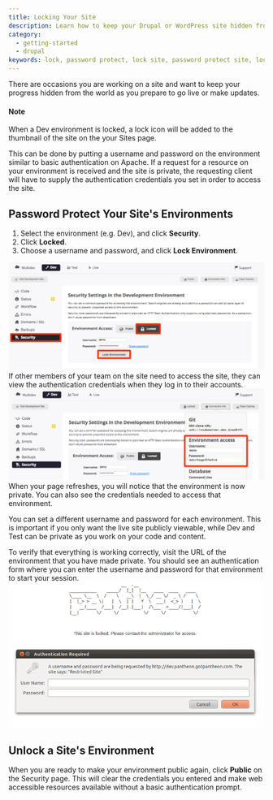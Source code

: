 ```yaml
---
title: Locking Your Site
description: Learn how to keep your Drupal or WordPress site hidden from the public for development or updates.
category:
  - getting-started
  - drupal
keywords: lock, password protect, lock site, password protect site, locked, lock environment, password protection, unlock a site, unlock an environment, remove password protection, htpasswd
---
```

There are occasions you are working on a site and want to keep your progress hidden from the world as you prepare to go live or make updates.

<div class="alert alert-info" role="alert">
<h4>Note</h4>
When a Dev environment is locked, a lock icon will be added to the thumbnail of the site on the your Sites page.</div>

This can be done by putting a username and password on the environment similar to basic authentication on Apache. If a request for a resource on your environment is received and the site is private, the requesting client will have to supply the authentication credentials you set in order to access the site.

## Password Protect Your Site's Environments

1. Select the environment (e.g. Dev), and click **Security**.
2. Click **Locked**.
3. Choose a username and password, and click **Lock Environment**.

![Lock environment](/source/docs/assets/images/lock-environment.png)
If other members of your team on the site need to access the site, they can view the authentication credentials when they log in to their accounts.
![Credentials](/source/docs/assets/images/environment-access.png)
When your page refreshes, you will notice that the environment is now private. You can also see the credentials needed to access that environment.

You can set a different username and password for each environment. This is important if you only want the live site publicly viewable, while Dev and Test can be private as you work on your code and content.

To verify that everything is working correctly, visit the URL of the environment that you have made private. You should see an authentication form where you can enter the username and password for that environment to start your session.  
 ![Example of locked site](/source/docs/assets/images/desk_images/62465.png)
## Unlock a Site's Environment

When you are ready to make your environment public again, click **Public** on the Security page. This will clear the credentials you entered and make web accessible resources available without a basic authentication prompt.
